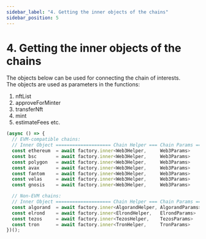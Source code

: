 ```yaml
---
sidebar_label: "4. Getting the inner objects of the chains"
sidebar_position: 5
---
```


# 4. Getting the inner objects of the chains

The objects below can be used for connecting the chain of interests.<br/>
The objects are used as parameters in the functions:
1. nftList
2. approveForMinter
3. transferNft
4. mint
5. estimateFees
etc.

```javascript
(async () => {
  // EVM-compatible chains:
  // Inner Object ==================== Chain Helper === Chain Params === Chain Nonce ==
  const ethereum  = await factory.inner<Web3Helper,     Web3Params>    (Chain.ETHEREUM);
  const bsc       = await factory.inner<Web3Helper,     Web3Params>    (Chain.BSC);
  const polygon   = await factory.inner<Web3Helper,     Web3Params>    (Chain.POLYGON);
  const avax      = await factory.inner<Web3Helper,     Web3Params>    (Chain.AVALANCHE);
  const fantom    = await factory.inner<Web3Helper,     Web3Params>    (Chain.FANTOM);
  const velas     = await factory.inner<Web3Helper,     Web3Params>    (Chain.VELAS);
  const gnosis    = await factory.inner<Web3Helper,     Web3Params>    (Chain.XDAI);

  // Non-EVM chains:
  // Inner Object ==================== Chain Helper === Chain Params === Chain Nonce ==
  const algorand  = await factory.inner<AlgorandHelper, AlgorandParams>(Chain.ALGORAND);
  const elrond    = await factory.inner<ElrondHelper,   ElrondParams>  (Chain.ELROND);
  const tezos     = await factory.inner<TezosHelper,    TezosParams>   (Chain.TEZOS);
  const tron      = await factory.inner<TronHelper,     TronParams>    (Chain.TRON);
})();
```